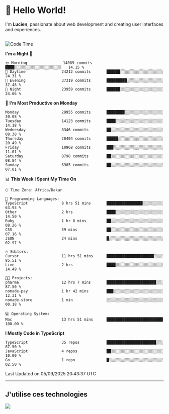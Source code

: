 # 👋 Hello World!

I'm **Lucien**, passionate about web development and creating user interfaces and experiences.

##

<!--START_SECTION:waka-->
![Code Time](http://img.shields.io/badge/Code%20Time-3%2C653%20hrs%2027%20mins-blue)

**I'm a Night 🦉** 

```text
🌞 Morning                14089 commits       ████░░░░░░░░░░░░░░░░░░░░░   14.15 % 
🌆 Daytime                24212 commits       ██████░░░░░░░░░░░░░░░░░░░   24.31 % 
🌃 Evening                37319 commits       █████████░░░░░░░░░░░░░░░░   37.48 % 
🌙 Night                  23959 commits       ██████░░░░░░░░░░░░░░░░░░░   24.06 % 
```
📅 **I'm Most Productive on Monday** 

```text
Monday                   29955 commits       ████████░░░░░░░░░░░░░░░░░   30.08 % 
Tuesday                  14123 commits       ████░░░░░░░░░░░░░░░░░░░░░   14.18 % 
Wednesday                8346 commits        ██░░░░░░░░░░░░░░░░░░░░░░░   08.38 % 
Thursday                 20404 commits       █████░░░░░░░░░░░░░░░░░░░░   20.49 % 
Friday                   10968 commits       ███░░░░░░░░░░░░░░░░░░░░░░   11.01 % 
Saturday                 8798 commits        ██░░░░░░░░░░░░░░░░░░░░░░░   08.84 % 
Sunday                   6985 commits        ██░░░░░░░░░░░░░░░░░░░░░░░   07.01 % 
```


📊 **This Week I Spent My Time On** 

```text
🕑︎ Time Zone: Africa/Dakar

💬 Programming Languages: 
TypeScript               8 hrs 51 mins       ████████████████░░░░░░░░░   63.93 % 
Other                    2 hrs               ████░░░░░░░░░░░░░░░░░░░░░   14.50 % 
Ruby                     1 hr 8 mins         ██░░░░░░░░░░░░░░░░░░░░░░░   08.26 % 
CSS                      59 mins             ██░░░░░░░░░░░░░░░░░░░░░░░   07.16 % 
JSON                     24 mins             █░░░░░░░░░░░░░░░░░░░░░░░░   02.97 % 

🔥 Editors: 
Cursor                   11 hrs 51 mins      █████████████████████░░░░   85.51 % 
Live                     2 hrs               ████░░░░░░░░░░░░░░░░░░░░░   14.49 % 

🐱‍💻 Projects: 
pharma                   12 hrs 7 mins       ██████████████████████░░░   87.50 % 
nomade-pay               1 hr 42 mins        ███░░░░░░░░░░░░░░░░░░░░░░   12.31 % 
nomade-store             1 min               ░░░░░░░░░░░░░░░░░░░░░░░░░   00.18 % 

💻 Operating System: 
Mac                      13 hrs 51 mins      █████████████████████████   100.00 % 
```

**I Mostly Code in TypeScript** 

```text
TypeScript               35 repos            ██████████████████████░░░   87.50 % 
JavaScript               4 repos             ██░░░░░░░░░░░░░░░░░░░░░░░   10.00 % 
Go                       1 repo              █░░░░░░░░░░░░░░░░░░░░░░░░   02.50 % 
```




 Last Updated on 05/09/2025 20:43:37 UTC
<!--END_SECTION:waka-->
---

## J'utilise ces technologies

<p align="left">
  <a href="https://skillicons.dev">
    <img src="https://skillicons.dev/icons?i=ts,js,go,ruby,css,scss,tailwind,react,vite,nextjs,docker,figma,ableton" />
  </a>
</p>

